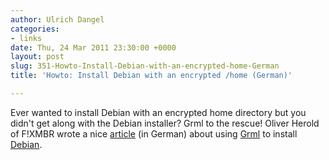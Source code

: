 ```yaml
---
author: Ulrich Dangel
categories:
- links
date: Thu, 24 Mar 2011 23:30:00 +0000
layout: post
slug: 351-Howto-Install-Debian-with-an-encrypted-home-German
title: 'Howto: Install Debian with an encrypted /home (German)'

---
```

Ever wanted to install Debian with an encrypted home directory but you didn't get along with the Debian installer? Grml to the rescue! Oliver Herold of F!XMBR wrote a nice [article](http://www.fixmbr.de/debian-installation-und-verschluesselung/) (in German) about using [Grml](https://grml.org/) to install [Debian](http://debian.org/).